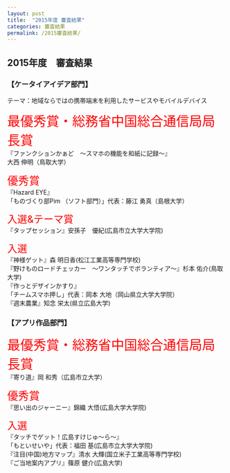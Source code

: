 ```yaml
---
layout: post
title:  "2015年度 審査結果"
categories: 審査結果
permalink: /2015審査結果/
---
```


## 2015年度　審査結果 
### **【ケータイアイデア部門】**
​テーマ：地域ならではの携帯端末を利用したサービスやモバイルデバイス

<span style="color:red; font-size: 30px;">最優秀賞・総務省中国総合通信局局長賞</span> <br>
『ファンクションかぁど　～スマホの機能を和紙に記録～』<br>
大西 伸明（鳥取大学）

<span style="color:red; font-size: 25px;">優秀賞</span> <br>
『Hazard EYE』<br>
「ものづくり部Pim （ソフト部門）」代表：藤江 勇真（島根大学）

<span style="color:red; font-size: 23px;">入選&テーマ賞</span> <br>
『タップセッション』安孫子　優紀(広島市立大学大学院)

<span style="color:red; font-size: 23px;">入選</span> <br>
『神様ゲット』森 明日香(松江工業高等専門学校)<br>
『野けものロードチェッカー　～ワンタッチでボランティア～』杉本 佑介(鳥取大学)<br>
『作っとデザインかすり』<br>
「チームスマホ押し」代表：岡本 大地（岡山県立大学大学院）<br>
『週末農業』知念 栄太(県立広島大学)<br>

<div class="space"> </div>

### **【アプリ作品部門】**
<span style="color:red; font-size: 30px;">最優秀賞・総務省中国総合通信局局長賞</span> <br>
『寄り道』岡 和秀（広島市立大学）

<span style="color:red; font-size: 25px;">優秀賞</span> <br>
『思い出のジャーニー』錦織 大悟(広島大学大学院)

<span style="color:red; font-size: 23px;">入選</span> <br>
『タッチでゲット！広島すけじゅ～ら～』<br>
「もといせいや」代表：福田 基(広島市立大学大学院) <br>
『注目(中国)地方マップ』清水 大輝(国立米子工業高等専門学校) <br>
『ご当地案内アプリ』篠原 健介(広島大学) <br>

<div class="space"> </div>